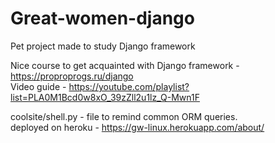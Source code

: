# Great-women-django
Pet project made to study Django framework

Nice course to get acquainted with Django framework - https://proproprogs.ru/django
<br>Video guide - https://youtube.com/playlist?list=PLA0M1Bcd0w8xO_39zZll2u1lz_Q-Mwn1F


coolsite/shell.py - file to remind common ORM queries.
<br> deployed on heroku - https://gw-linux.herokuapp.com/about/
